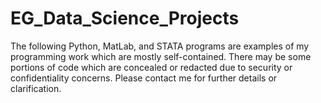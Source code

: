 EG_Data_Science_Projects
========================

The following Python, MatLab, and STATA programs are examples of my programming work which are mostly self-contained. 
There may be some portions of code which are concealed or redacted due to security or confidentiality concerns. 
Please contact me for further details or clarification.
